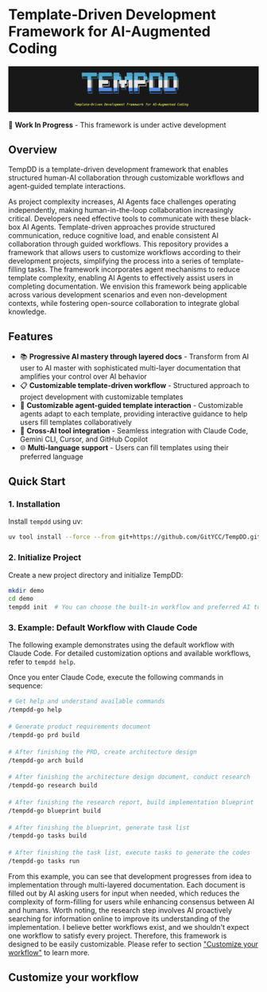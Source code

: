 # Template-Driven Development Framework for AI-Augmented Coding

![banner](misc/banner.png)

🚧 **Work In Progress** - This framework is under active development

## Overview

TempDD is a template-driven development framework that enables structured human-AI collaboration through customizable workflows and agent-guided template interactions. 

As project complexity increases, AI Agents face challenges operating independently, making human-in-the-loop collaboration increasingly critical. Developers need effective tools to communicate with these black-box AI Agents. Template-driven approaches provide structured communication, reduce cognitive load, and enable consistent AI collaboration through guided workflows. This repository provides a framework that allows users to customize workflows according to their development projects, simplifying the process into a series of template-filling tasks. The framework incorporates agent mechanisms to reduce template complexity, enabling AI Agents to effectively assist users in completing documentation. We envision this framework being applicable across various development scenarios and even non-development contexts, while fostering open-source collaboration to integrate global knowledge.

## Features

- 📚 **Progressive AI mastery through layered docs** - Transform from AI user to AI master with sophisticated multi-layer  documentation that amplifies your control over AI behavior
- 📋 **Customizable template-driven workflow** - Structured approach to project development with customizable templates
- 💬 **Customizable agent-guided template interaction** - Customizable agents adapt to each template, providing interactive guidance to help users fill templates collaboratively
- 🤖 **Cross-AI tool integration** - Seamless integration with Claude Code, Gemini CLI, Cursor, and GitHub Copilot
- 🌐 **Multi-language support** - Users can fill templates using their preferred language

## Quick Start

### 1. Installation

Install `tempdd` using uv:

```bash
uv tool install --force --from git+https://github.com/GitYCC/TempDD.git tempdd && exec $SHELL
```

### 2. Initialize Project

Create a new project directory and initialize TempDD:

```bash
mkdir demo
cd demo
tempdd init  # You can choose the built-in workflow and preferred AI tool during initialization
```

### 3. Example: Default Workflow with Claude Code

The following example demonstrates using the default workflow with Claude Code. For detailed customization options and available workflows, refer to `tempdd help`.

Once you enter Claude Code, execute the following commands in sequence:

```bash
# Get help and understand available commands
/tempdd-go help

# Generate product requirements document
/tempdd-go prd build

# After finishing the PRD, create architecture design
/tempdd-go arch build

# After finishing the architecture design document, conduct research
/tempdd-go research build

# After finishing the research report, build implementation blueprint
/tempdd-go blueprint build

# After finishing the blueprint, generate task list
/tempdd-go tasks build

# After finishing the task list, execute tasks to generate the codes
/tempdd-go tasks run
```

From this example, you can see that development progresses from idea to implementation through multi-layered documentation. Each document is filled out by AI asking users for input when needed, which reduces the complexity of form-filling for users while enhancing consensus between AI and humans. Worth noting, the research step involves AI proactively searching for information online to improve its understanding of the implementation. I believe better workflows exist, and we shouldn't expect one workflow to satisfy every project. Therefore, this framework is designed to be easily customizable. Please refer to section ["Customize your workflow"](#customize-your-workflow) to learn more.

## Customize your workflow


